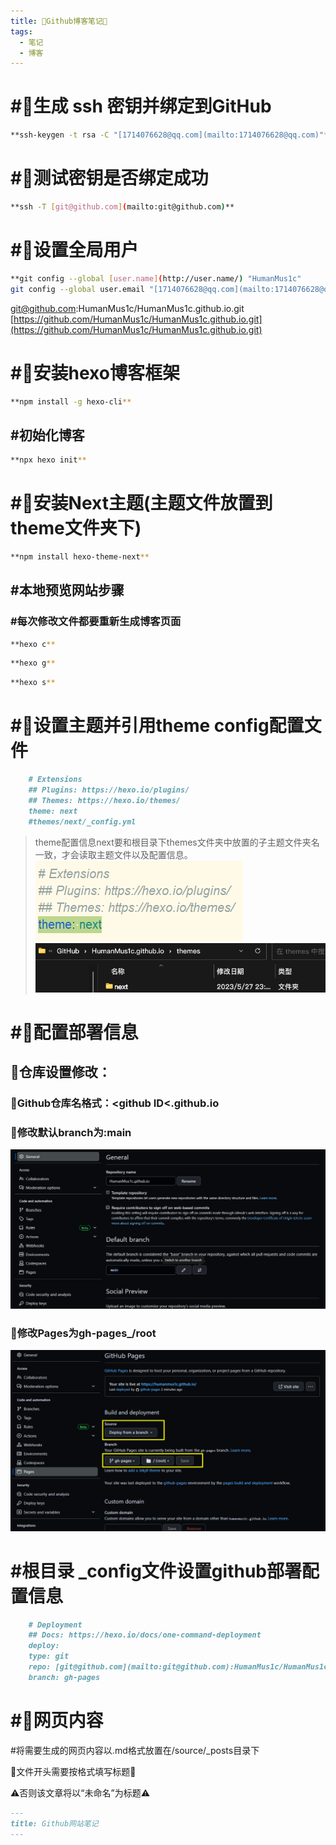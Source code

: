 ```yaml
---
title: 🎉Github博客笔记🎉
tags:
  - 笔记
  - 博客
---
```


# #🔑生成 ssh 密钥并绑定到GitHub

```bash
**ssh-keygen -t rsa -C "[1714076628@qq.com](mailto:1714076628@qq.com)"**
```

# #🔑测试密钥是否绑定成功

```bash
**ssh -T [git@github.com](mailto:git@github.com)**
```

# #👤设置全局用户

```bash
**git config --global [user.name](http://user.name/) "HumanMus1c"
git config --global user.email "[1714076628@qq.com](mailto:1714076628@qq.com)"**
```

[git@github.com](mailto:git@github.com):HumanMus1c/HumanMus1c.github.io.git
[https://github.com/HumanMus1c/HumanMus1c.github.io.git](https://github.com/HumanMus1c/HumanMus1c.github.io.git)

# #🔲安装hexo博客框架

```bash
**npm install -g hexo-cli**
```

## #初始化博客

```bash
**npx hexo init**
```

# #🔳安装Next主题(主题文件放置到theme文件夹下)

```bash
**npm install hexo-theme-next**
```

## #本地预览网站步骤

### #每次修改文件都要重新生成博客页面

```bash
**hexo c**
```

```bash
**hexo g**
```

```bash
**hexo s**
```

# #📝设置主题并引用theme config配置文件

```markdown
	# Extensions
	## Plugins: https://hexo.io/plugins/
	## Themes: https://hexo.io/themes/
	theme: next
	#themes/next/_config.yml
```

> theme配置信息next要和根目录下themes文件夹中放置的子主题文件夹名一致，才会读取主题文件以及配置信息。
![代码](/source/images/Untitled.png)
![文件夹](/source/images/Untitled1.png)

# #🚀配置部署信息


## 🔧仓库设置修改：


### 🔧Github仓库名格式：&lt;github ID&lt;.github.io



### 🔧修改默认branch为:main
![仓库Settings修改branch：](/source/images/Untitled2.png)


### 🔧修改Pages为gh-pages_/root
![仓库Settings修改pages：](/source/images/Untitled3.png)


# #根目录 _config文件设置github部署配置信息

```markdown
	# Deployment
	## Docs: https://hexo.io/docs/one-command-deployment
	deploy:
	type: git
	repo: [git@github.com](mailto:git@github.com):HumanMus1c/HumanMus1c.github.io.git
	branch: gh-pages
```

# #📄网页内容

#将需要生成的网页内容以.md格式放置在/source/_posts目录下

🔔文件开头需要按格式填写标题🔔

⚠️否则该文章将以“未命名”为标题⚠️

```markdown
---
title: Github网站笔记
---
```